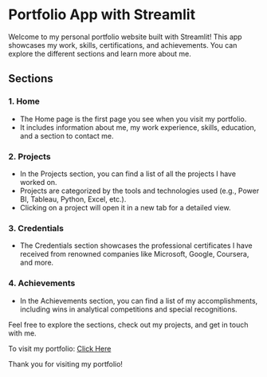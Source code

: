 # Portfolio App with Streamlit

Welcome to my personal portfolio website built with Streamlit! This app showcases my work, skills, certifications, and achievements. You can explore the different sections and learn more about me.

## Sections

### 1. Home

- The Home page is the first page you see when you visit my portfolio.
- It includes information about me, my work experience, skills, education, and a section to contact me.

### 2. Projects

- In the Projects section, you can find a list of all the projects I have worked on.
- Projects are categorized by the tools and technologies used (e.g., Power BI, Tableau, Python, Excel, etc.).
- Clicking on a project will open it in a new tab for a detailed view.

### 3. Credentials

- The Credentials section showcases the professional certificates I have received from renowned companies like Microsoft, Google, Coursera, and more.

### 4. Achievements

- In the Achievements section, you can find a list of my accomplishments, including wins in analytical competitions and special recognitions.

Feel free to explore the sections, check out my projects, and get in touch with me.

To visit my portfolio: [Click Here](https://saurabhnarwane11.streamlit.app/)

Thank you for visiting my portfolio!